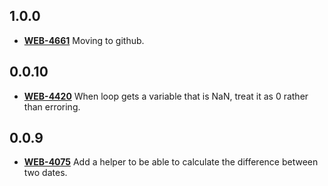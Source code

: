 ## **1.0.0**
- [**WEB-4661**](https://hxshortbreaks.atlassian.net/browse/WEB-4661) Moving to github.
## **0.0.10**
- [**WEB-4420**](https://hxshortbreaks.atlassian.net/browse/WEB-4420) When loop gets a variable that is NaN, treat it as 0 rather than erroring.
## **0.0.9**
- [**WEB-4075**](https://hxshortbreaks.atlassian.net/browse/WEB-4075) Add a helper to be able to calculate the difference between two dates.
